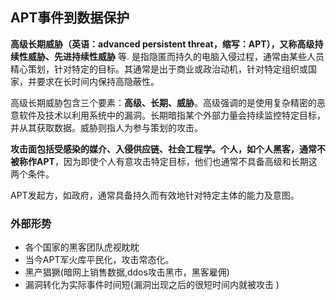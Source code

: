 ## APT事件到数据保护
**高级长期威胁（英语：advanced persistent threat，缩写：APT），又称高级持续性威胁、先进持续性威胁** 等. 是指隐匿而持久的电脑入侵过程，通常由某些人员精心策划，针对特定的目标。其通常是出于商业或政治动机，针对特定组织或国家，并要求在长时间内保持高隐蔽性。

高级长期威胁包含三个要素：**高级、长期、威胁**。高级强调的是使用复杂精密的恶意软件及技术以利用系统中的漏洞。长期暗指某个外部力量会持续监控特定目标，并从其获取数据。威胁则指人为参与策划的攻击。

**攻击面包括受感染的媒介、入侵供应链、社会工程学。个人，如个人黑客，通常不被称作APT**，因为即使个人有意攻击特定目标，他们也通常不具备高级和长期这两个条件。

APT发起方，如政府，通常具备持久而有效地针对特定主体的能力及意图。

### 外部形势

 - 各个国家的黑客团队虎视眈眈
 - 当今APT军火库平民化，攻击常态化。
 - 黑产猖獗(暗网上销售数据,ddos攻击黑市，黑客雇佣)
 - 漏洞转化为实际事件时间短(漏洞出现之后的很短时间内就被攻击 )
